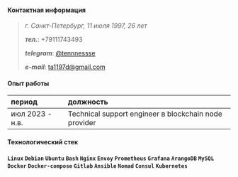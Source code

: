 #### Контактная информация
> _г. Санкт-Петербург, 11 июля 1997, 26 лет_
> 
> **_тел._**: +79111743493
>
> **_telegram_**: [@tennnessse](https://t.me/tennnessse)
>
> **_e-mail_**: ta1197d@gmail.com

#### Опыт работы

| период        | должность          |
|:-------------|:------------------|
| июл 2023 - н.в.| Technical support engineer в blockchain node provider |

#### Технологический стек
**```Linux``` ```Debian``` ```Ubuntu``` ```Bash``` ```Nginx``` ```Envoy``` ```Prometheus``` ```Grafana``` ```ArangoDB``` ```MySQL``` ```Docker``` ```Docker-compose``` ```Gitlab``` ```Ansible``` ```Nomad``` ```Consul``` ```Kubernetes```**
